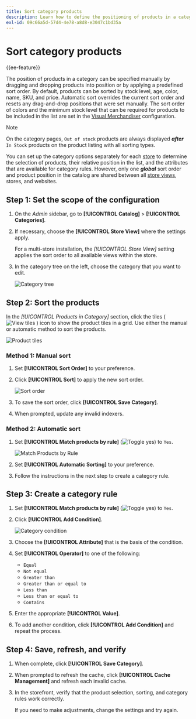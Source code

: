 ```yaml
---
title: Sort category products
description: Learn how to define the positioning of products in a category manually or by applying a predefined sort order.
exl-id: 09c66a5d-57d4-4e78-a8d8-e3047c1bd35a
---
```

# Sort category products

{{ee-feature}}

The position of products in a category can be specified manually by dragging and dropping products into position or by applying a predefined sort order. By default, products can be sorted by stock level, age, color, name, SKU, and price. Automatic sort overrides the current sort order and resets any drag-and-drop positions that were set manually. The sort order of colors and the minimum stock level that can be required for products to be included in the list are set in the [Visual Merchandiser](../configuration-reference/catalog/visual-merchandiser.md) configuration.

>[!NOTE]
>
>On the category pages, `Out of stock` products are always displayed **_after_** `In Stock` products on the product listing with all sorting types.

You can set up the category options separately for each [store](../stores-purchase/stores.md#add-stores) to determine the selection of products, their relative position in the list, and the attributes that are available for category rules. However, only one **_global_** sort order and product position in the catalog are shared between all [store views](../stores-purchase/store-views.md), stores, and websites.

## Step 1: Set the scope of the configuration

1. On the _Admin_ sidebar, go to **[!UICONTROL Catalog]** > **[!UICONTROL Categories]**.

1. If necessary, choose the **[!UICONTROL Store View]** where the settings apply.

   For a multi-store installation, the _[!UICONTROL Store View]_ setting applies the sort order to all available views within the store.

1. In the category tree on the left, choose the category that you want to edit.

   ![Category tree](./assets/category-selected.png)<!-- zoom -->

## Step 2: Sort the products

In the _[!UICONTROL Products in Category]_ section, click the tiles ( ![View tiles](../assets/icon-view-tiles.png) ) icon to show the product tiles in a grid. Use either the manual or automatic method to sort the products.

![Product tiles](./assets/category-products-tiles.png)<!-- zoom -->

### Method 1: Manual sort

1. Set **[!UICONTROL Sort Order]** to your preference.

1. Click **[!UICONTROL Sort]** to apply the new sort order.

   ![Sort order](./assets/category-edit-sort-order.png)<!-- zoom -->

1. To save the sort order, click **[!UICONTROL Save Category]**.

1. When prompted, update any invalid indexers.

### Method 2: Automatic sort

1. Set **[!UICONTROL Match products by rule]** (![Toggle yes](../assets/toggle-yes.png)) to `Yes`.

   ![Match Products by Rule](./assets/category-edit-automatic-sorting.png)<!-- zoom -->

1. Set **[!UICONTROL Automatic Sorting]** to your preference.

1. Follow the instructions in the next step to create a category rule.

## Step 3: Create a category rule

1. Set **[!UICONTROL Match products by rule]** (![Toggle yes](../assets/toggle-yes.png)) to `Yes`.

1. Click **[!UICONTROL Add Condition]**.

   ![Category condition](./assets/category-edit-condition.png)<!-- zoom -->

1. Choose the **[!UICONTROL Attribute]** that is the basis of the condition.

1. Set **[!UICONTROL Operator]** to one of the following:

   - `Equal`
   - `Not equal`
   - `Greater than`
   - `Greater than or equal to`
   - `Less than`
   - `Less than or equal to`
   - `Contains`

1. Enter the appropriate **[!UICONTROL Value]**.

1. To add another condition, click **[!UICONTROL Add Condition]** and repeat the process.

## Step 4: Save, refresh, and verify

1. When complete, click **[!UICONTROL Save Category]**.

1. When prompted to refresh the cache, click **[!UICONTROL Cache Management]** and refresh each invalid cache.

1. In the storefront, verify that the product selection, sorting, and category rules work correctly.

   If you need to make adjustments, change the settings and try again.
